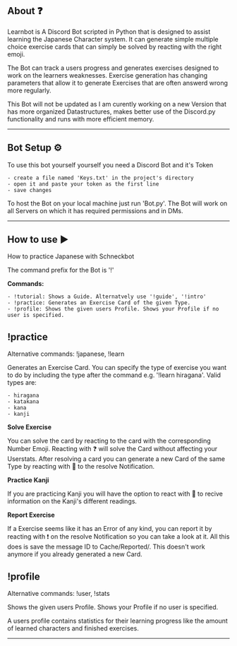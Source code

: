 ## About ❓

Learnbot is A Discord Bot scripted in Python that is designed to assist learning the Japanese Character system.
It can generate simple multiple choice exercise cards that can simply be solved by reacting with the right emoji.

The Bot can track a users progress and generates exercises designed to work on the learners weaknesses.
Exercise generation has changing parameters that allow it to generate Exercises that are often answerd wrong more regularly.

This Bot will not be updated as I am curently working on a new Version that has more organized Datastructures, makes better use of the Discord.py functionality and runs with more efficient memory.

---

## Bot Setup ⚙️

To use this bot yourself yourself you need a Discord Bot and it's Token

```text
- create a file named 'Keys.txt' in the project's directory
- open it and paste your token as the first line
- save changes
```
To host the Bot on your local machine just run 'Bot.py'.
The Bot will work on all Servers on which it has required permissions and in DMs.

---

## How to use ▶️

How to practice Japanese with Schneckbot

The command prefix for the Bot is '!'

**Commands:**

```text
- !tutorial: Shows a Guide. Alternatvely use '!guide', '!intro'
- !practice: Generates an Exercise Card of the given Type.
- !profile: Shows the given users Profile. Shows your Profile if no user is specified.
```

## !practice

Alternative commands: !japanese, !learn

Generates an Exercise Card. You can specify the type of exercise you want to do by including the type after the command e.g. '!learn hiragana'.
Valid types are:

```text
- hiragana
- katakana
- kana
- kanji
```

**Solve Exercise**

You can solve the card by reacting to the card with the corresponding Number Emoji. Reacting with ❓ will solve the Card without affecting your Userstats. After resolving a card you can generate a new Card of the same Type by reacting with 🔁 to the resolve Notification.

**Practice Kanji**

If you are practicing Kanji you will have the option to react with 🔎 to recive information on the Kanji's different readings.

**Report Exercise**

If a Exercise seems like it has an Error of any kind, you can report it by reacting with ❗ on the resolve Notification so you can take a look at it. All this does is save the message ID to Cache/Reported/. This doesn't work anymore if you already generated a new Card.


## !profile

Alternative commands: !user, !stats

Shows the given users Profile.
Shows your Profile if no user is specified.

A users profile contains statistics for their learning progress like the amount of learned characters and finished exercises.

---


 

